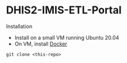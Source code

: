 # DHIS2-IMIS-ETL-Portal

Installation

* Install on a small VM running Ubuntu 20.04
* On VM, install [Docker](https://docs.docker.com/engine/install/ubuntu/)

```
git clone <this-repo>

```